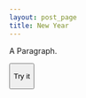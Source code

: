 ```yaml
---
layout: post_page
title: New Year
---
```

<script>

function myFunction()
{
document.getElementById("demo").innerHTML="My First JavaScript Function";
}
</script>


<p id="demo">

A Paragraph.
</p>

<button type="button" onclick="myFunction()">

Try it
</button>
